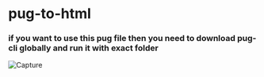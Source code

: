 # pug-to-html

### if you want to use this pug file then you need to download pug-cli  globally and run it with exact folder

![Capture](https://user-images.githubusercontent.com/38612699/72872046-89481980-3d16-11ea-892e-f584bd01ec7f.PNG)
